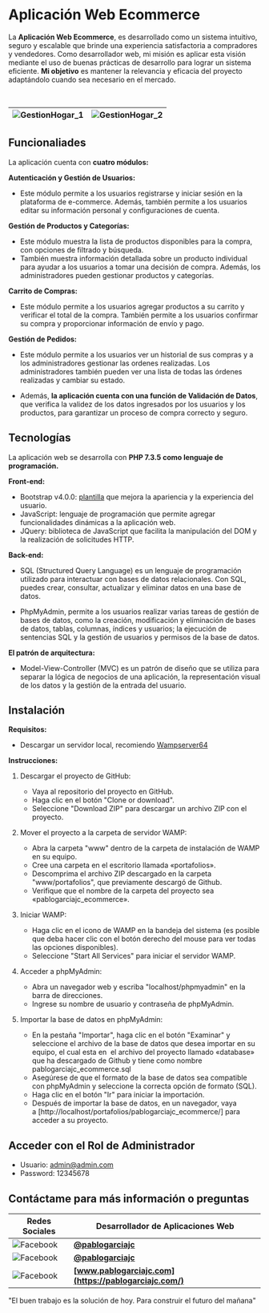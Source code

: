 
# Aplicación Web Ecommerce

La **Aplicación Web Ecommerce**, es desarrollado como un sistema intuitivo, seguro y escalable que brinde una experiencia satisfactoria a compradores y vendedores. Como desarrollador web, mi misión es aplicar esta visión mediante el uso de buenas prácticas de desarrollo para lograr un sistema eficiente. **Mi objetivo** es mantener la relevancia y eficacia del proyecto adaptándolo cuando sea necesario en el mercado.

</br>

| ![GestionHogar_1](https://pablogarciajc.com/wp-content/uploads/2024/03/pablogarciajc-aplicacion-web-ecommerce-img1.webp) | ![GestionHogar_2](https://pablogarciajc.com/wp-content/uploads/2024/03/pablogarciajc-aplicacion-web-ecommerce-img2.webp) |
|-----------|-----------|


## Funcionaliades

La aplicación cuenta con **cuatro módulos:**

**Autenticación y Gestión de Usuarios:**

* Este módulo permite a los usuarios registrarse y iniciar sesión en la plataforma de e-commerce. Además, también permite a los usuarios editar su información personal y configuraciones de cuenta.

**Gestión de Productos y Categorías:**

* Este módulo muestra la lista de productos disponibles para la compra, con opciones de filtrado y búsqueda.
* También muestra información detallada sobre un producto individual para ayudar a los usuarios a tomar una decisión de compra. Además, los administradores pueden gestionar productos y categorías.

**Carrito de Compras:**

* Este módulo permite a los usuarios agregar productos a su carrito y verificar el total de la compra. También permite a los usuarios confirmar su compra y proporcionar información de envío y pago.

**Gestión de Pedidos:**

* Este módulo permite a los usuarios ver un historial de sus compras y a los administradores gestionar las ordenes realizadas. Los administradores también pueden ver una lista de todas las órdenes realizadas y cambiar su estado.

* Además, **la aplicación cuenta con una función de Validación de Datos**, que verifica la validez de los datos ingresados por los usuarios y los productos, para garantizar un proceso de compra correcto y seguro.

## Tecnologías

La aplicación web se desarrolla con **PHP 7.3.5 como lenguaje de programación.**

**Front-end:**

* Bootstrap v4.0.0: [plantilla](https://w3layouts.com/template/electro-store-an-ecommerce-theme-bootstrap-template/) que mejora la apariencia y la experiencia del usuario.
* JavaScript: lenguaje de programación que permite agregar funcionalidades dinámicas a la aplicación web.
* JQuery: biblioteca de JavaScript que facilita la manipulación del DOM y la realización de solicitudes HTTP.

**Back-end:**

* SQL (Structured Query Language) es un lenguaje de programación utilizado para interactuar con bases de datos relacionales. Con SQL, puedes crear, consultar, actualizar y eliminar datos en una base de datos.

* PhpMyAdmin, permite a los usuarios realizar varias tareas de gestión de bases de datos, como la creación, modificación y eliminación de bases de datos, tablas, columnas, índices y usuarios; la ejecución de sentencias SQL y la gestión de usuarios y permisos de la base de datos.

**El patrón de arquitectura:**

* Model-View-Controller (MVC) es un patrón de diseño que se utiliza para separar la lógica de negocios de una aplicación, la representación visual de los datos y la gestión de la entrada del usuario.

## Instalación

**Requisitos:**

* Descargar un servidor local, recomiendo [Wampserver64](https://www.wampserver.com/en/download-wampserver-64bits/)

**Instrucciones:**

1. Descargar el proyecto de GitHub:

    * Vaya al repositorio del proyecto en GitHub.
    * Haga clic en el botón "Clone or download".
    * Seleccione "Download ZIP" para descargar un archivo ZIP con el proyecto.

2. Mover el proyecto a la carpeta de servidor WAMP:

    * Abra la carpeta "www" dentro de la carpeta de instalación de WAMP en su equipo.
    * Cree una carpeta en el escritorio llamada «portafolios».
    * Descomprima el archivo ZIP descargado en la carpeta "www/portafolios", que previamente descargó de Github.
    * Verifique que el nombre de la carpeta del proyecto sea «pablogarciajc_ecommerce».

3. Iniciar WAMP:

    * Haga clic en el icono de WAMP en la bandeja del sistema (es posible que deba hacer clic con el botón derecho del mouse para ver todas las opciones disponibles).
    * Seleccione "Start All Services" para iniciar el servidor WAMP.

4. Acceder a phpMyAdmin:

    * Abra un navegador web y escriba "localhost/phpmyadmin" en la barra de direcciones.
    * Ingrese su nombre de usuario y contraseña de phpMyAdmin.

5. Importar la base de datos en phpMyAdmin:

    * En la pestaña "Importar", haga clic en el botón "Examinar" y seleccione el archivo de la base de datos que desea importar en su equipo, el cual esta en  el archivo del proyecto llamado «database» que ha descargado de Github y tiene como nombre pablogarciajc_ecommerce.sql
    * Asegúrese de que el formato de la base de datos sea compatible con phpMyAdmin y seleccione la correcta opción de formato (SQL).
    * Haga clic en el botón "Ir" para iniciar la importación.
    * Después de importar la base de datos, en un navegador, vaya a [http://localhost/portafolios/pablogarciajc_ecommerce/] para acceder a su proyecto.

## Acceder con el Rol de Administrador

* Usuario: admin@admin.com
* Password: 12345678

## Contáctame para más información o preguntas

| Redes Sociales  | Desarrollador de Aplicaciones Web |
| ------------- | ------------- |
| ![Facebook](https://pablogarciajc.com/wp-content/uploads/2023/02/facebook.png)   | **[@pablogarciajc](https://www.facebook.com/PabloGarciaJC)** |
| ![Facebook](https://pablogarciajc.com/wp-content/uploads/2023/02/linkedin.png)  | **[@pablogarciajc](https://www.linkedin.com/in/pablogarciajc/)**  |
| ![Facebook](https://pablogarciajc.com/wp-content/uploads/2023/02/web-icono.png)   | **[www.pablogarciajc.com](https://pablogarciajc.com/)**  |

"El buen trabajo es la solución de hoy.
Para construir el futuro del mañana"






